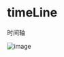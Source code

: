 timeLine
========

时间轴

![image](https://github.com/showhilllee/timeLine/blob/master/screenShot/ScreenShot.PNG "样式截图")
